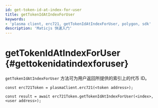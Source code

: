 ```yaml
---
id: get-token-id-at-index-for-user
title: getTokenIdAtIndexForUser
keywords:
- 'plasma client, erc721, getTokenIdAtIndexForUser, polygon, sdk'
description: 'Maticjs 快速入门'
---
```


# getTokenIdAtIndexForUser {#gettokenidatindexforuser}

`getTokenIdAtIndexForUser` 方法可为用户返回所提供的索引上的代币 ID。

```
const erc721Token = plasmaClient.erc721(<token address>);

const result = await erc721Token.getTokenIdAtIndexForUser(<index>,<user address>);

```
